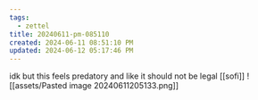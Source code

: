 ```yaml
---
tags:
  - zettel
title: 20240611-pm-085110
created: 2024-06-11 08:51:10 PM
updated: 2024-06-12 05:17:46 PM
---
```

idk but this feels predatory and like it should not be legal [[sofi]]
![[assets/Pasted image 20240611205133.png]]